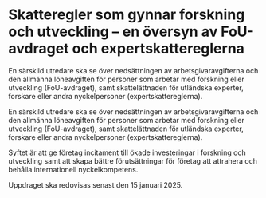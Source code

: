 # Skatteregler som gynnar forskning och utveckling – en översyn av FoU-avdraget och expertskattereglerna

En särskild utredare ska se över nedsättningen av arbetsgivaravgifterna och
den allmänna löneavgiften för personer som arbetar med forskning eller
utveckling (FoU-avdraget), samt skattelättnaden för utländska experter,
forskare eller andra nyckelpersoner (expertskattereglerna).

En särskild utredare ska se över nedsättningen av arbetsgivaravgifterna och
den allmänna löneavgiften för personer som arbetar med forskning eller
utveckling (FoU-avdraget), samt skattelättnaden för utländska experter,
forskare eller andra nyckelpersoner (expertskattereglerna).

Syftet är att ge företag incitament till ökade investeringar i forskning och utveckling samt att skapa bättre förutsättningar för företag att attrahera och behålla internationell nyckelkompetens.

Uppdraget ska redovisas senast den 15 januari 2025.
